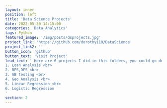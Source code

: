 ```yaml
---
layout: inner
position: left
title: 'Data Science Projects'
date: 2022-05-30 14:15:00
categories: 'Data_Analytics'
tags: Python
featured_image: '/img/posts/dsprojects.jpg'
project_link: 'https://github.com/dorothy110/DataScience'
project_link2: ''
button_icon: 'github'
button_text: 'Visit Project'
lead_text: ' Here are 6 projects I did in this folders, you could go details by clicking it <br>
1. Loan Analysis <br>
2. BFS,DFS <br>
3. AB testing <br>
4. Geo Analysis <br>
5. Linear Regression <br>
6. Logistic Regression 
'
section: 2
---
```

